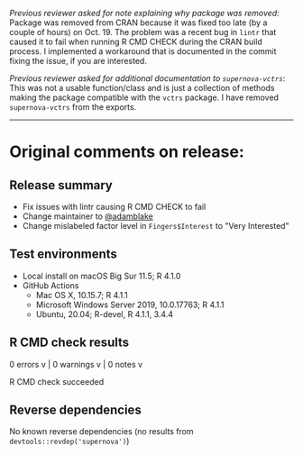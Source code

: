 *Previous reviewer asked for note explaining why package was removed:*
Package was removed from CRAN because it was fixed too late (by a couple of hours) on Oct. 19. The
problem was a recent bug in `lintr` that caused it to fail when running R CMD CHECK during the CRAN 
build process. I implemented a workaround that is documented in the commit fixing the issue, if you 
are interested.

*Previous reviewer asked for additional documentation to `supernova-vctrs`*:
This was not a usable function/class and is just a collection of methods making the package
compatible with the `vctrs` package. I have removed `supernova-vctrs` from the exports.

---

# Original comments on release:

## Release summary

* Fix issues with lintr causing R CMD CHECK to fail
* Change maintainer to [@adamblake](https://github.com/adamblake)
* Change mislabeled factor level in `Fingers$Interest` to "Very Interested"


## Test environments

- Local install on macOS Big Sur 11.5; R 4.1.0
- GitHub Actions
  * Mac OS X, 10.15.7; R 4.1.1
  * Microsoft Windows Server 2019, 10.0.17763; R 4.1.1
  * Ubuntu, 20.04; R-devel, R 4.1.1, 3.4.4


## R CMD check results

0 errors v | 0 warnings v | 0 notes v

R CMD check succeeded


## Reverse dependencies

No known reverse dependencies (no results from `devtools::revdep('supernova')`)
